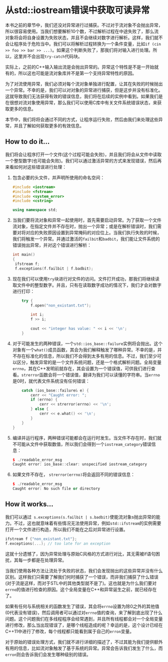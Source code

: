 # 从std::iostream错误中获取可读异常

本书之前的章节中，我们还没对异常进行过捕获。不过对于流对象不会抛出异常，所以很容易使用。当我们想要解析10个数，不过解析过程在中途失败了，那么流对象将会将自身设置为失败状态，并且不会继续对数字进行解析。这样，我们就不会让程序处于危险当中。我们可以将解析过程转换为一个条件变量，比如`if (cin >> foo >> bar >> ...)`。如果这个判断失败了，那我们将对输入进行处理。所以，这里并不会出现`try-catch`代码块。

实际上，之前的C++输入输出流是会抛出异常的。异常这个特性是不是一开始就有的，所以这也可能是流对象库并不是第一个支持异常特性的原因。

为了对流使用异常，我们必须对每个流对象单独进行配置，让其在失败的时候抛出一个异常。不幸的是，我们可以对对象的异常进行捕获，但是这步并没有标准化。这就导致我们无法获得有效的错误信息，我们将在后续的实例中看到。如果我们是在很想对流对象使用异常，那么我们可以使用C库中有关文件系统错误状态，来获取更多的信息。

本节中，我们将将会通过不同的方式，让程序运行失败，然后由我们来处理这些异常，并且了解如何获取更多的有效信息。

## How to do it...

我们将会让程序打开一个文件(这个过程可能会失败)，并且我们将会从文件中读取一个整型数字(也可能会失败)。我们可以通过激活异常的方式来发现错误，然后再来看如何对这些错误进行处理：

1. 包含必要的头文件，并声明所使用的命名空间：

   ```c++
   #include <iostream>
   #include <fstream>
   #include <system_error>
   #include <cstring>
   
   using namespace std;  
   ```

2. 当我们要将流对象和异常一起使用时，首先需要启动异常。为了获取一个文件流对象，在指定文件并不存在时，抛出一个异常；或是在解析错误时，我们需要对将对应的失败原因设置到异常掩码的对应位上。当我们执行失败的时候，我们将触发一个异常。并通过激活的`failbit`和`badbit`，我们能让文件系统的错误抛出异常，并对这个错误进行解析：

   ```c++
   int main()
   {
   	ifstream f;
   	f.exceptions(f.failbit | f.badbit);	
   ```

3. 现在我们可以使用`try`块进行对文件的访问。文件打开成功，那我们将继续读取文件中的整型数字。并且，只有在读取数字成功的情况下，我们才会对数字进行打印：

   ```c++
       try {
           f.open("non_existant.txt");
           
           int i;
           f >> i;
           
           cout << "integer has value: " << i << '\n';
       }
   ```

4. 对于可能发生的两种错误，一个`std::ios_base::failure`实例将会抛出。这个对象有一个`what()`成员函数，其会为我们解释触发了哪种异常。不幸的是，并不存在标准化的信息，所以我们不会得到太多有用的信息。不过，我们至少可以区分，触发异常的是一个文件系统问题，还是一个格式解析问题。全局变量`errno`，其在C++发明前就存在，其会设置为一个错误值，可供我们进行查看。`strerror`函数会将一个错误值，翻译为我们可以读懂的字符串。当`errno`是0时，就代表文件系统没有任何错误：

   ```c++
       catch (ios_base::failure& e) {
           cerr << "Caught error: ";
           if (errno) {
               cerr << strerror(errno) << '\n';
           } else {
               cerr << e.what() << '\n';
           }
       }
   }
   ```

5. 编译并运行程序，两种错误可能都会在运行时发生。当文件不存在时，我们就不可能从文件中获取数值，所以我们会得到一个`iostream_category`错误信息：

   ```c++
   $ ./readable_error_msg
   Caught error: ios_base::clear: unspecified iostream_category
   ```

6. 如果文件不存在， `strerror(errno)`将会返回不同的错误信息：

   ```c++
   $ ./readable_error_msg
   Caught error: No such file or directory
   ```

## How it works...

我们可以通过`  s.exceptions(s.failbit | s.badbit) `使能流对象s抛出异常的能力。不过，这也就意味着有些情况无法使用异常，例如`std::ifstream`的实例需要打开一个文件进行构造，所以我们不能在之后对异常进行设置。

```c++
ifstream f {"non_existant.txt"};
f.exceptions(...); // too late for an exception
```

这就十分遗憾了，因为异常处理与原始C风格的方式进行对比，其无需被if语句困扰，其每一步都是在处理异常。

当我们使用各种方法让流处于失败的状态，我们会发现抛出的这些异常并没有什么区别。这样我们只需要了解我们何时捕获了一个错误，而非我们捕获了什么错误(对于流是这样，而对于STL中的其他类型就不是了)。这也就是为什么我们要对`errno`的值进行检查的原因。这个全局变量在C++和异常诞生之前，就已经存在了。

如果有任何与系统相关的函数发生了错误，其会将`errno`设置为除0之外的其他值(0代表没有错误)，然后调用者可以通过对`errno`值的查询，来了解到底出现了什么问题。这个问题我们在多线程程序会经常遇到，并且所有线程都会对一个全局变量进行修改，那么当出现错误了，是哪个线程造成的呢？幸运的是，这个设计已经在C++11中进行了修改，每个线程都只能看到属于自己的`erron`变量。

对于原始的错误处理方式，我们就不进行详细的描述了，不过其能为我们提供额外有用的信息，比如流对象触发了基于系统的异常。异常会告诉我们发生了什么，而`erron`则会告诉我们会发生哪种级别的错误。